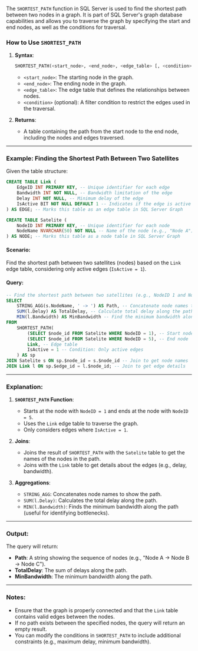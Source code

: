 The `SHORTEST_PATH` function in SQL Server is used to find the shortest path between two nodes in a graph. It is part of SQL Server's graph database capabilities and allows you to traverse the graph by specifying the start and end nodes, as well as the conditions for traversal.

### **How to Use `SHORTEST_PATH`**
1. **Syntax**:
   ```sql
   SHORTEST_PATH(<start_node>, <end_node>, <edge_table> [, <condition>])
   ```
   - `<start_node>`: The starting node in the graph.
   - `<end_node>`: The ending node in the graph.
   - `<edge_table>`: The edge table that defines the relationships between nodes.
   - `<condition>` (optional): A filter condition to restrict the edges used in the traversal.

2. **Returns**:
   - A table containing the path from the start node to the end node, including the nodes and edges traversed.

---

### **Example: Finding the Shortest Path Between Two Satellites**
Given the table structure:
```sql
CREATE TABLE Link (
    EdgeID INT PRIMARY KEY, -- Unique identifier for each edge
    Bandwidth INT NOT NULL, -- Bandwidth limitation of the edge
    Delay INT NOT NULL, -- Minimum delay of the edge
    IsActive BIT NOT NULL DEFAULT 1 -- Indicates if the edge is active (1) or disabled (0)
) AS EDGE; -- Marks this table as an edge table in SQL Server Graph

CREATE TABLE Satelite (
    NodeID INT PRIMARY KEY, -- Unique identifier for each node
    NodeName NVARCHAR(50) NOT NULL -- Name of the node (e.g., "Node A")
) AS NODE; -- Marks this table as a node table in SQL Server Graph
```

#### **Scenario**:
Find the shortest path between two satellites (nodes) based on the `Link` edge table, considering only active edges (`IsActive = 1`).

#### **Query**:
```sql
-- Find the shortest path between two satellites (e.g., NodeID 1 and NodeID 5)
SELECT 
    STRING_AGG(s.NodeName, ' -> ') AS Path, -- Concatenate node names to show the path
    SUM(l.Delay) AS TotalDelay, -- Calculate total delay along the path
    MIN(l.Bandwidth) AS MinBandwidth -- Find the minimum bandwidth along the path
FROM 
    SHORTEST_PATH(
        (SELECT $node_id FROM Satelite WHERE NodeID = 1), -- Start node
        (SELECT $node_id FROM Satelite WHERE NodeID = 5), -- End node
        Link, -- Edge table
        IsActive = 1 -- Condition: Only active edges
    ) AS sp
JOIN Satelite s ON sp.$node_id = s.$node_id -- Join to get node names
JOIN Link l ON sp.$edge_id = l.$node_id; -- Join to get edge details
```

---

### **Explanation**:
1. **`SHORTEST_PATH` Function**:
   - Starts at the node with `NodeID = 1` and ends at the node with `NodeID = 5`.
   - Uses the `Link` edge table to traverse the graph.
   - Only considers edges where `IsActive = 1`.

2. **Joins**:
   - Joins the result of `SHORTEST_PATH` with the `Satelite` table to get the names of the nodes in the path.
   - Joins with the `Link` table to get details about the edges (e.g., delay, bandwidth).

3. **Aggregations**:
   - `STRING_AGG`: Concatenates node names to show the path.
   - `SUM(l.Delay)`: Calculates the total delay along the path.
   - `MIN(l.Bandwidth)`: Finds the minimum bandwidth along the path (useful for identifying bottlenecks).

---

### **Output**:
The query will return:
- **Path**: A string showing the sequence of nodes (e.g., "Node A -> Node B -> Node C").
- **TotalDelay**: The sum of delays along the path.
- **MinBandwidth**: The minimum bandwidth along the path.

---

### **Notes**:
- Ensure that the graph is properly connected and that the `Link` table contains valid edges between the nodes.
- If no path exists between the specified nodes, the query will return an empty result.
- You can modify the conditions in `SHORTEST_PATH` to include additional constraints (e.g., maximum delay, minimum bandwidth).